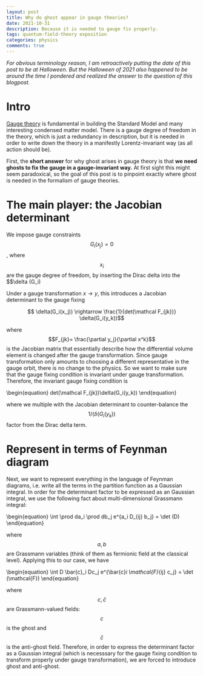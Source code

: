 ```yaml
---
layout: post
title: Why do ghost appear in gauge theories?
date: 2021-10-31
description: Because it is needed to gauge fix properly.
tags: quantum-field-theory exposition
categories: physics
comments: true
---
```


*For obvious terminology reason, I am retroactively putting the date of this post to be at Halloween. But the Halloween of 2021 also happened to be around the time I pondered and realized the answer to the question of this blogpost.*

# Intro

[Gauge theory](https://en.wikipedia.org/wiki/Gauge_theory) is fundamental in building the Standard Model and many interesting condensed matter model. There is a gauge degree of freedom in the theory, which is just a redundancy in description, but it is needed in order to write down the theory in a manifestly Lorentz-invariant way (as all action should be). 

First, the **short answer** for why ghost arises in gauge theory is that **we need ghosts to fix the gauge in a gauge-invariant way.** At first sight this might seem paradoxical, so the goal of this post is to pinpoint exactly where ghost is needed in the formalism of gauge theories. 

# The main player: the Jacobian determinant

We impose gauge constraints $$G_i(x_j)=0$$, where $$x_i$$ are the gauge degree of freedom, by inserting the Dirac delta into the $$\delta (G_i)


Under a gauge transformation $x\rightarrow y$, this introduces a Jacobian determinant to the gauge fixing

$$ \delta(G_i(x_j)) \rightarrow \frac{1}{det(\mathcal F_{jk})} \delta(G_i(y_k))$$ 

where $$F_{jk}= \frac{\partial y_j}{\partial x^k}$$ is the Jacobian matrix that essentially describe how the differential volume element is changed after the gauge transformation. Since gauge transformation only amounts to choosing a different representative in the gauge orbit, there is no change to the physics. So we want to make sure that the gauge fixing condition is invariant under gauge transformation. Therefore, the invariant gauge fixing condition is 

\begin{equation}
det(\mathcal F_{jk})\delta(G_i(y_k))
\end{equation}

where we multiple with the Jacobian determinant to counter-balance the $$1/(\delta(G_i(y_k))$$ factor from the Dirac delta term. 

# Represent in terms of Feynman diagram

Next, we want to represent everything in the language of Feynman diagrams, i.e. write all the terms in the partition function as a Gaussian integral. In order for the determinant factor to be expressed as an Gaussian integral, we use the following fact about multi-dimensional Grassmann integral: 

\begin{equation}
\int \prod da_i \prod db_j e^{a_i D_{ij} b_j} = \det (D)
\end{equation}

where $$a,b$$ are Grassmann variables (think of them as fermionic field at the classical level). Applying this to our case, we have 

\begin{equation}
\int D \bar{c}_i Dc_j e^{\bar{c}_i \mathcal{F}_{ij} c_j} = \det (\mathcal{F})
\end{equation}

where $$c, \bar{c}$$ are Grassmann-valued fields: $$c$$ is the ghost and $$\bar{c}$$ is the anti-ghost field. Therefore, in order to express the determinant factor as a Gaussian integral (which is necesssary for the gauge fixing condition to transform properly under gauge transformation), we are forced to introduce ghost and anti-ghost. 
















